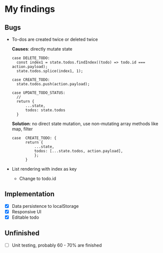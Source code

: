 # My findings

## Bugs

- To-dos are created twice or deleted twice

  **Causes**: directly mutate state

  ```
  case DELETE_TODO:
  	const index1 = state.todos.findIndex((todo) => todo.id === 	action.payload);
  	state.todos.splice(index1, 1);

  case CREATE_TODO:
  	state.todos.push(action.payload);

  case UPDATE_TODO_STATUS:
  	//
  	return {
  		...state,
  		todos: state.todos
  	}
  ```

  **Solution**: no direct state mutation, use non-mutating array methods like map, filter

  ```
  case  CREATE_TODO: {
  		return {
  			...state,
  			todos: [...state.todos, action.payload],
  			};
  		}
  ```

- List rendering with index as key
  - Change to todo.id

## Implementation

- [x] Data persistence to localStorage
- [x] Responsive UI
- [x] Editable todo

## Unfinished

- [ ] Unit testing, probably 60 - 70% are finished
